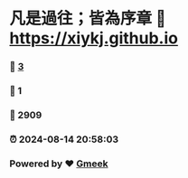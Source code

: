 # 凡是過往；皆為序章 :link: https://xiykj.github.io 
### :page_facing_up: [3](https://xiykj.github.io/tag.html) 
### :speech_balloon: 1 
### :hibiscus: 2909 
### :alarm_clock: 2024-08-14 20:58:03 
### Powered by :heart: [Gmeek](https://github.com/Meekdai/Gmeek)
